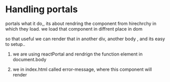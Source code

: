 # Handling portals

portals what it do,, its about rendring the component from hirechrchy in which they load. we load that component in diffrent place in dom

so that useful we can render that in another div, another body , and its easy to setup..

1. we are using reactPortal and rendrign the function element in document.body

2. we in index.html called error-message, where this component will render
